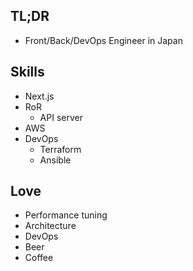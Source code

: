## TL;DR
- Front/Back/DevOps Engineer in Japan

## Skills
- Next.js
- RoR
  - API server
- AWS
- DevOps
  - Terraform
  - Ansible

## Love
- Performance tuning
- Architecture
- DevOps
- Beer
- Coffee
